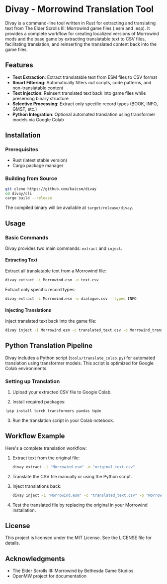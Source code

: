 # Divay - Morrowind Translation Tool

Divay is a command-line tool written in Rust for extracting and translating text from The Elder Scrolls III: Morrowind game files (.esm and .esp). It provides a complete workflow for creating localized versions of Morrowind mods and the base game by extracting translatable text to CSV files, facilitating translation, and reinserting the translated content back into the game files.

## Features

- **Text Extraction**: Extract translatable text from ESM files to CSV format
- **Smart Filtering**: Automatically filters out scripts, code patterns, and non-translatable content
- **Text Injection**: Reinsert translated text back into game files while preserving binary structure
- **Selective Processing**: Extract only specific record types (BOOK, INFO, GMST, etc.)
- **Python Integration**: Optional automated translation using transformer models via Google Colab

## Installation

### Prerequisites

- Rust (latest stable version)
- Cargo package manager

### Building from Source

```bash
git clone https://github.com/kaicsm/divay
cd divay/cli
cargo build --release
```

The compiled binary will be available at `target/release/divay`.

## Usage

### Basic Commands

Divay provides two main commands: `extract` and `inject`.

#### Extracting Text

Extract all translatable text from a Morrowind file:

```bash
divay extract -i Morrowind.esm -o text.csv
```

Extract only specific record types:

```bash
divay extract -i Morrowind.esm -o dialogue.csv --types INFO
```

#### Injecting Translations

Inject translated text back into the game file:

```bash
divay inject -i Morrowind.esm -c translated_text.csv -o Morrowind_translated.esm
```

## Python Translation Pipeline

Divay includes a Python script (`tools/translate_colab.py`) for automated translation using transformer models. This script is optimized for Google Colab environments.

### Setting up Translation

1. Upload your extracted CSV file to Google Colab.

2. Install required packages:

```python
!pip install torch transformers pandas tqdm
```

3. Run the translation script in your Colab notebook.

## Workflow Example

Here's a complete translation workflow:

1. Extract text from the original file:
   ```bash
   divay extract -i "Morrowind.esm" -o "original_text.csv"
   ```

2. Translate the CSV file manually or using the Python script.

3. Inject translations back:
   ```bash
   divay inject -i "Morrowind.esm" -c "translated_text.csv" -o "Morrowind_Portuguese.esm"
   ```

4. Test the translated file by replacing the original in your Morrowind installation.

## License

This project is licensed under the MIT License. See the LICENSE file for details.

## Acknowledgments

- The Elder Scrolls III: Morrowind by Bethesda Game Studios
- OpenMW project for documentation
